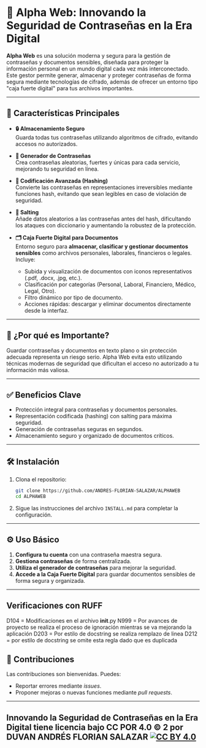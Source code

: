 
# 🔐 Alpha Web: Innovando la Seguridad de Contraseñas en la Era Digital

**Alpha Web** es una solución moderna y segura para la gestión de contraseñas y documentos sensibles, diseñada para proteger la información personal en un mundo digital cada vez más interconectado. Este gestor permite generar, almacenar y proteger contraseñas de forma segura mediante tecnologías de cifrado, además de ofrecer un entorno tipo "caja fuerte digital" para tus archivos importantes.

---

## 🚀 Características Principales

- **🔒 Almacenamiento Seguro**  
  Guarda todas tus contraseñas utilizando algoritmos de cifrado, evitando accesos no autorizados.

- **🔑 Generador de Contraseñas**  
  Crea contraseñas aleatorias, fuertes y únicas para cada servicio, mejorando tu seguridad en línea.

- **🧬 Codificación Avanzada (Hashing)**  
  Convierte las contraseñas en representaciones irreversibles mediante funciones hash, evitando que sean legibles en caso de violación de seguridad.

- **🧂 Salting**  
  Añade datos aleatorios a las contraseñas antes del hash, dificultando los ataques con diccionario y aumentando la robustez de la protección.

- **🗂️ Caja Fuerte Digital para Documentos**  
  Entorno seguro para **almacenar, clasificar y gestionar documentos sensibles** como archivos personales, laborales, financieros o legales. Incluye:
  - Subida y visualización de documentos con iconos representativos (.pdf, .docx, .jpg, etc.).
  - Clasificación por categorías (Personal, Laboral, Financiero, Médico, Legal, Otro).
  - Filtro dinámico por tipo de documento.
  - Acciones rápidas: descargar y eliminar documentos directamente desde la interfaz.

---

## 📌 ¿Por qué es Importante?

Guardar contraseñas y documentos en texto plano o sin protección adecuada representa un riesgo serio. Alpha Web evita esto utilizando técnicas modernas de seguridad que dificultan el acceso no autorizado a tu información más valiosa.

---

## ✅ Beneficios Clave

- Protección integral para contraseñas y documentos personales.
- Representación codificada (hashing) con salting para máxima seguridad.
- Generación de contraseñas seguras en segundos.
- Almacenamiento seguro y organizado de documentos críticos.

---

## 🛠️ Instalación

1. Clona el repositorio:
   ```bash
   git clone https://github.com/ANDRES-FLORIAN-SALAZAR/ALPHAWEB
   cd ALPHAWEB
   ```

2. Sigue las instrucciones del archivo `INSTALL.md` para completar la configuración.

---

## ⚙️ Uso Básico

1. **Configura tu cuenta** con una contraseña maestra segura.
2. **Gestiona contraseñas** de forma centralizada.
3. **Utiliza el generador de contraseñas** para mejorar la seguridad.
4. **Accede a la Caja Fuerte Digital** para guardar documentos sensibles de forma segura y organizada.

---

## Verificaciones con RUFF

D104 = Modificaciones en el archivo __init__.py
N999 = Por avances de proyecto se realiza el proceso de ignoración mientras se va mejorando la aplicación
D203 = Por estilo de docstring se realiza remplazo de linea
D212 = por estilo de docstring se omite esta regla dado que es duplicada

## 🤝 Contribuciones

Las contribuciones son bienvenidas. Puedes:

- Reportar errores mediante *issues*.
- Proponer mejoras o nuevas funciones mediante *pull requests*.

---

## Innovando la Seguridad de Contraseñas en la Era Digital tiene licencia bajo CC POR 4.0 © 2 por DUVAN ANDRÉS FLORIAN SALAZAR [![CC BY 4.0](https://i.creativecommons.org/l/by/4.0/88x31.png)](https://creativecommons.org/licenses/by/4.0/)
